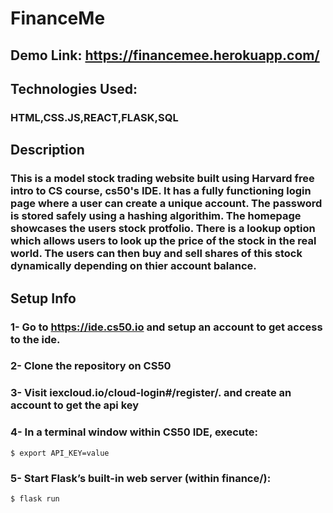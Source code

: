 # FinanceMe
## Demo Link: https://financemee.herokuapp.com/
## Technologies Used:
### HTML,CSS.JS,REACT,FLASK,SQL
## Description
### This is a model stock trading website built using Harvard free intro to CS course, cs50's IDE. It has a fully functioning login page where a user can create a unique account. The password is stored safely using a hashing algorithim. The homepage showcases the users stock protfolio. There is a lookup option which allows users to look up the price of the stock in the real world. The users can then buy and sell shares of this stock dynamically depending on thier account balance.

## Setup Info
### 1- Go to https://ide.cs50.io and setup an account to get access to the ide.
### 2- Clone the repository on CS50
### 3- Visit iexcloud.io/cloud-login#/register/. and create an account to get the api key
### 4-  In a terminal window within CS50 IDE, execute:
```
$ export API_KEY=value
```
### 5-  Start Flask’s built-in web server (within finance/):
```
$ flask run
```
